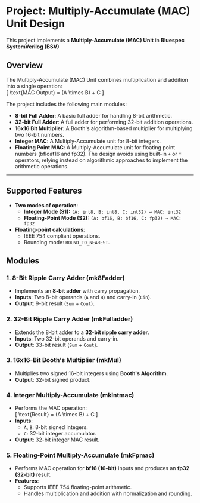 # Project: Multiply-Accumulate (MAC) Unit Design
This project implements a **Multiply-Accumulate (MAC) Unit** in **Bluespec SystemVerilog (BSV)**
## Overview

The Multiply-Accumulate (MAC) Unit combines multiplication and addition into a single operation:  
\[
\text{MAC Output} = (A \times B) + C
\]

The project includes the following main modules:
- **8-bit Full Adder**: A basic full adder for handling 8-bit arithmetic.
- **32-bit Full Adder**: A full adder for performing 32-bit addition operations.
- **16x16 Bit Multiplier**: A Booth's algorithm-based multiplier for multiplying two 16-bit numbers.
- **Integer MAC**: A Multiply-Accumulate unit for 8-bit integers.
- **Floating Point MAC**: A Multiply-Accumulate unit for floating point numbers (bfloat16 and fp32).
The design avoids using built-in `+` or `*` operators, relying instead on algorithmic approaches to implement the arithmetic operations.

---
## Supported Features

- **Two modes of operation**:
  - **Integer Mode (S1):** `(A: int8, B: int8, C: int32) → MAC: int32`
  - **Floating-Point Mode (S2):** `(A: bf16, B: bf16, C: fp32) → MAC: fp32`
- **Floating-point calculations**:
  - IEEE 754 compliant operations.
  - Rounding mode: `ROUND_TO_NEAREST`.

## Modules

### 1. **8-Bit Ripple Carry Adder (mk8Fadder)**
- Implements an **8-bit adder** with carry propagation.
- **Inputs**: Two 8-bit operands (`A` and `B`) and carry-in (`Cin`).
- **Output**: 9-bit result (`Sum` + `Cout`).

### 2. **32-Bit Ripple Carry Adder (mkFulladder)**
- Extends the 8-bit adder to a **32-bit ripple carry adder**.
- **Inputs**: Two 32-bit operands and carry-in.
- **Output**: 33-bit result (`Sum` + `Cout`).

### 3. **16x16-Bit Booth's Multiplier (mkMul)**
- Multiplies two signed 16-bit integers using **Booth's Algorithm**.
- **Output**: 32-bit signed product.

### 4. **Integer Multiply-Accumulate (mkIntmac)**
- Performs the MAC operation:  
  \[
  \text{Result} = (A \times B) + C
  \]
- **Inputs**:
  - `A`, `B`: 8-bit signed integers.
  - `C`: 32-bit integer accumulator.
- **Output**: 32-bit integer MAC result.

### 5. **Floating-Point Multiply-Accumulate (mkFpmac)**
- Performs MAC operation for **bf16 (16-bit)** inputs and produces an **fp32 (32-bit)** result.
- **Features**:
  - Supports IEEE 754 floating-point arithmetic.
  - Handles multiplication and addition with normalization and rounding.
